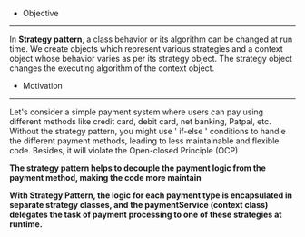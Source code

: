 - Objective
----------------
In **Strategy pattern**, a class behavior or its algorithm can be changed at run time.
We create objects which represent various strategies and a context object whose behavior varies as per its strategy object. The strategy object changes the executing algorithm of the context object.

- Motivation
---------------
Let's consider a simple payment system where users can pay using different methods like credit card, debit card, net banking, Patpal, etc. Without the strategy pattern, you might use ' if-else '
conditions to handle the different payment methods, leading to less maintainable and flexible code.
Besides, it will violate the Open-closed Principle (OCP)

**The strategy pattern helps to decouple the payment logic from the payment method, making the code more maintain**

**With Strategy Pattern, the logic for each payment type is encapsulated in separate strategy classes, and the paymentService (context class) delegates the task of payment processing to one of these strategies at runtime.**